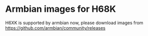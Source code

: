 # Armbian images for H68K
H6XK is supported by armbian now, please download images from https://github.com/armbian/community/releases
